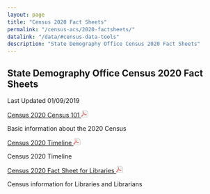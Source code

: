 ```yaml
---
layout: page
title: "Census 2020 Fact Sheets"
permalink: "/census-acs/2020-factsheets/"
datalink: "/data/#census-data-tools"
description: "State Demography Office Census 2020 Fact Sheets"
---
```


## State Demography Office Census 2020 Fact Sheets

Last Updated 01/09/2019

[Census 2020 Census 101  ![pdf](/images/page_white_acrobat.png 'download pdf file')](https://drive.google.com/open?id=1S3GR-064pCviYfIJv12b9lOpjBjl_htS)

Basic information about the 2020 Census

[Census 2020 Timeline  ![pdf](/images/page_white_acrobat.png 'download pdf file')](https://drive.google.com/open?id=1nsyddk4SylnkdeNM_etcUzQKjqLGlr5D)

Census 2020 Timeline

[Census 2020 Fact Sheet for Libraries  ![pdf](/images/page_white_acrobat.png 'download pdf file')](https://drive.google.com/open?id=1_J9K317loEm7hg-cVUH0rE_cSJSiR9sr)

Census information for Libraries and Librarians
